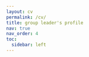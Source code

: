 ```yaml
---
layout: cv
permalink: /cv/
title: group leader's profile
nav: true
nav_order: 4
toc:
  sidebar: left
---
```

